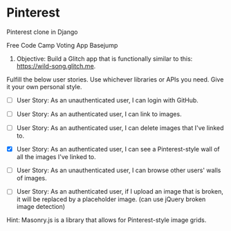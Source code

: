 # Pinterest
Pinterest clone in Django

Free Code Camp Voting App Basejump

1. Objective: Build a Glitch app that is functionally similar to this: https://wild-song.glitch.me.

Fulfill the below user stories. Use whichever libraries or APIs you need. Give it your own personal style.

- [ ] User Story: As an unauthenticated user, I can login with GitHub.

- [ ] User Story: As an authenticated user, I can link to images.

- [ ] User Story: As an authenticated user, I can delete images that I've linked to.

- [x] User Story: As an authenticated user, I can see a Pinterest-style wall of all the images I've linked to.

- [ ] User Story: As an unauthenticated user, I can browse other users' walls of images.

- [ ] User Story: As an authenticated user, if I upload an image that is broken, it will be replaced by a placeholder image. (can use jQuery broken image detection)

Hint: Masonry.js is a library that allows for Pinterest-style image grids.
